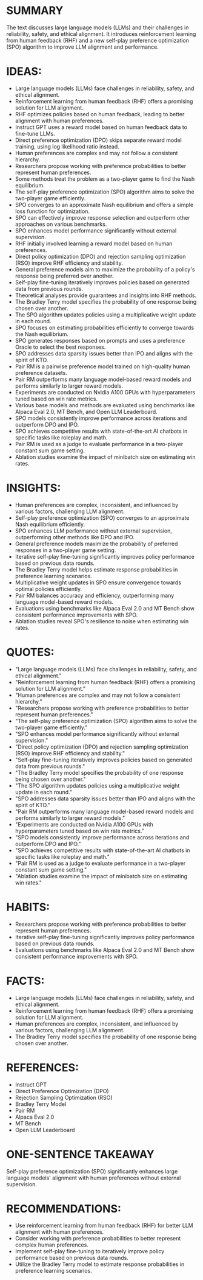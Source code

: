 # SUMMARY
The text discusses large language models (LLMs) and their challenges in reliability, safety, and ethical alignment. It introduces reinforcement learning from human feedback (RHF) and a new self-play preference optimization (SPO) algorithm to improve LLM alignment and performance.

# IDEAS:
- Large language models (LLMs) face challenges in reliability, safety, and ethical alignment.
- Reinforcement learning from human feedback (RHF) offers a promising solution for LLM alignment.
- RHF optimizes policies based on human feedback, leading to better alignment with human preferences.
- Instruct GPT uses a reward model based on human feedback data to fine-tune LLMs.
- Direct preference optimization (DPO) skips separate reward model training, using log likelihood ratio instead.
- Human preferences are complex and may not follow a consistent hierarchy.
- Researchers propose working with preference probabilities to better represent human preferences.
- Some methods treat the problem as a two-player game to find the Nash equilibrium.
- The self-play preference optimization (SPO) algorithm aims to solve the two-player game efficiently.
- SPO converges to an approximate Nash equilibrium and offers a simple loss function for optimization.
- SPO can effectively improve response selection and outperform other approaches on various benchmarks.
- SPO enhances model performance significantly without external supervision.
- RHF initially involved learning a reward model based on human preferences.
- Direct policy optimization (DPO) and rejection sampling optimization (RSO) improve RHF efficiency and stability.
- General preference models aim to maximize the probability of a policy's response being preferred over another.
- Self-play fine-tuning iteratively improves policies based on generated data from previous rounds.
- Theoretical analyses provide guarantees and insights into RHF methods.
- The Bradley Terry model specifies the probability of one response being chosen over another.
- The SPO algorithm updates policies using a multiplicative weight update in each round.
- SPO focuses on estimating probabilities efficiently to converge towards the Nash equilibrium.
- SPO generates responses based on prompts and uses a preference Oracle to select the best responses.
- SPO addresses data sparsity issues better than IPO and aligns with the spirit of KTO.
- Pair RM is a pairwise preference model trained on high-quality human preference datasets.
- Pair RM outperforms many language model-based reward models and performs similarly to larger reward models.
- Experiments are conducted on Nvidia A100 GPUs with hyperparameters tuned based on win rate metrics.
- Various base models and methods are evaluated using benchmarks like Alpaca Eval 2.0, MT Bench, and Open LLM Leaderboard.
- SPO models consistently improve performance across iterations and outperform DPO and IPO.
- SPO achieves competitive results with state-of-the-art AI chatbots in specific tasks like roleplay and math.
- Pair RM is used as a judge to evaluate performance in a two-player constant sum game setting.
- Ablation studies examine the impact of minibatch size on estimating win rates.

# INSIGHTS:
- Human preferences are complex, inconsistent, and influenced by various factors, challenging LLM alignment.
- Self-play preference optimization (SPO) converges to an approximate Nash equilibrium efficiently.
- SPO enhances LLM performance without external supervision, outperforming other methods like DPO and IPO.
- General preference models maximize the probability of preferred responses in a two-player game setting.
- Iterative self-play fine-tuning significantly improves policy performance based on previous data rounds.
- The Bradley Terry model helps estimate response probabilities in preference learning scenarios.
- Multiplicative weight updates in SPO ensure convergence towards optimal policies efficiently.
- Pair RM balances accuracy and efficiency, outperforming many language model-based reward models.
- Evaluations using benchmarks like Alpaca Eval 2.0 and MT Bench show consistent performance improvements with SPO.
- Ablation studies reveal SPO's resilience to noise when estimating win rates.

# QUOTES:
- "Large language models (LLMs) face challenges in reliability, safety, and ethical alignment."
- "Reinforcement learning from human feedback (RHF) offers a promising solution for LLM alignment."
- "Human preferences are complex and may not follow a consistent hierarchy."
- "Researchers propose working with preference probabilities to better represent human preferences."
- "The self-play preference optimization (SPO) algorithm aims to solve the two-player game efficiently."
- "SPO enhances model performance significantly without external supervision."
- "Direct policy optimization (DPO) and rejection sampling optimization (RSO) improve RHF efficiency and stability."
- "Self-play fine-tuning iteratively improves policies based on generated data from previous rounds."
- "The Bradley Terry model specifies the probability of one response being chosen over another."
- "The SPO algorithm updates policies using a multiplicative weight update in each round."
- "SPO addresses data sparsity issues better than IPO and aligns with the spirit of KTO."
- "Pair RM outperforms many language model-based reward models and performs similarly to larger reward models."
- "Experiments are conducted on Nvidia A100 GPUs with hyperparameters tuned based on win rate metrics."
- "SPO models consistently improve performance across iterations and outperform DPO and IPO."
- "SPO achieves competitive results with state-of-the-art AI chatbots in specific tasks like roleplay and math."
- "Pair RM is used as a judge to evaluate performance in a two-player constant sum game setting."
- "Ablation studies examine the impact of minibatch size on estimating win rates."

# HABITS:
- Researchers propose working with preference probabilities to better represent human preferences.
- Iterative self-play fine-tuning significantly improves policy performance based on previous data rounds.
- Evaluations using benchmarks like Alpaca Eval 2.0 and MT Bench show consistent performance improvements with SPO.

# FACTS:
- Large language models (LLMs) face challenges in reliability, safety, and ethical alignment.
- Reinforcement learning from human feedback (RHF) offers a promising solution for LLM alignment.
- Human preferences are complex, inconsistent, and influenced by various factors, challenging LLM alignment.
- The Bradley Terry model specifies the probability of one response being chosen over another.

# REFERENCES:
- Instruct GPT
- Direct Preference Optimization (DPO)
- Rejection Sampling Optimization (RSO)
- Bradley Terry Model
- Pair RM
- Alpaca Eval 2.0
- MT Bench
- Open LLM Leaderboard

# ONE-SENTENCE TAKEAWAY
Self-play preference optimization (SPO) significantly enhances large language models' alignment with human preferences without external supervision.

# RECOMMENDATIONS:
- Use reinforcement learning from human feedback (RHF) for better LLM alignment with human preferences.
- Consider working with preference probabilities to better represent complex human preferences.
- Implement self-play fine-tuning to iteratively improve policy performance based on previous data rounds.
- Utilize the Bradley Terry model to estimate response probabilities in preference learning scenarios.
